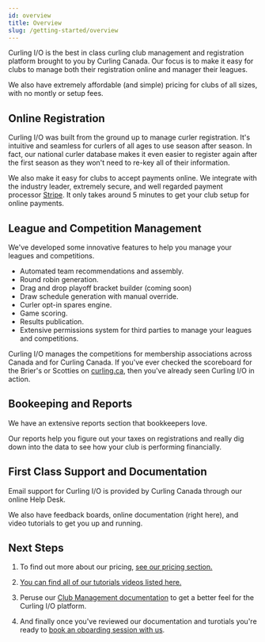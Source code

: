 ```yaml
---
id: overview
title: Overview
slug: /getting-started/overview
---
```


Curling I/O is the best in class curling club management and registration platform brought to you by Curling Canada.
Our focus is to make it easy for clubs to manage both their registration online and manager their leagues.

We also have extremely affordable (and simple) pricing for clubs of all sizes, with no montly or setup fees.

## Online Registration

Curling I/O was built from the ground up to manage curler registration.
It's intuitive and seamless for curlers of all ages to use season after season.
In fact, our national curler database makes it even easier to register again after the first season as they won't need to re-key all of their information.

We also make it easy for clubs to accept payments online.
We integrate with the industry leader, extremely secure, and well regarded payment processor [Stripe](https://stripe.com/).
It only takes around 5 minutes to get your club setup for online payments.


## League and Competition Management

We've developed some innovative features to help you manage your leagues and competitions.

- Automated team recommendations and assembly.
- Round robin generation.
- Drag and drop playoff bracket builder (coming soon)
- Draw schedule generation with manual override.
- Curler opt-in spares engine.
- Game scoring.
- Results publication.
- Extensive permissions system for third parties to manage your leagues and competitions.

Curling I/O manages the competitions for membership associations across Canada and for Curling Canada.
If you've ever checked the scoreboard for the Brier's or Scotties on [curling.ca](https://www.curling.ca/scoreboard), then you've already seen Curling I/O in action.


## Bookeeping and Reports

We have an extensive reports section that bookkeepers love.

Our reports help you figure out your taxes on registrations and really dig down into the data to see how your club is performing financially.


## First Class Support and Documentation

Email support for Curling I/O is provided by Curling Canada through our online Help Desk.

We also have feedback boards, online documentation (right here), and video tutorials to get you up and running.


## Next Steps

1. To find out more about our pricing, [see our pricing section.](/docs/getting-started/pricing)

2. [You can find all of our tutorials videos listed here.](https://www.youtube.com/channel/UChVVi0PxRcavHZO-CCwrT5A)

3. Peruse our [Club Management documentation](/docs/club-management/leagues) to get a better feel for the Curling I/O platform.

4. And finally once you've reviewed our documentation and turotials you're ready to [book an oboarding session with us](/docs/getting-started/book-an-onboarding-session).
